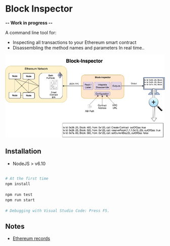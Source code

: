 # Block Inspector 

**-- Work in progress --**

A command line tool for:
* Inspecting all transactions to your Ethereum smart contract
* Disassembling the method names and parameters
In real time.. 


![Overview](./docs/block-inspector-light.jpg)

## Installation
- NodeJS > v6.10

```bash

# At the first time
npm install

npm run test
npm run start

# Debugging with Visual Studio Code: Press F5. 
```

## Notes
- [Ethereum records](./docs/records.md)